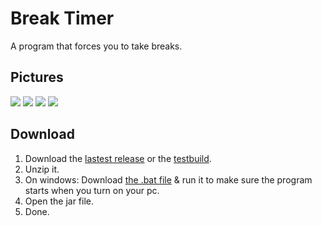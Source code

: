 # Break Timer
A program that forces you to take breaks.

## Pictures

![](https://github.com/Rijk-van-Putten/java_break_timer/blob/master/pics/demo%202.jpg)
![](https://github.com/Rijk-van-Putten/java_break_timer/blob/master/pics/demo%201.jpg)
![](https://github.com/Rijk-van-Putten/java_break_timer/blob/master/pics/demo%204.jpg)
![](https://github.com/Rijk-van-Putten/java_break_timer/blob/master/pics/demo%203.jpg)

## Download
1. Download the [lastest release](https://github.com/Rijk-van-Putten/Break_Timer/blob/master/build/build%202.jar) or the [testbuild](https://github.com/Rijk-van-Putten/java_break_timer/blob/master/testbuild/testbuild.jar).
2. Unzip it.
3. On windows: Download [the .bat file](https://github.com/Rijk-van-Putten/Break_Timer/blob/master/build/add%20to%20system%20boot.bat) & run it to make sure the program starts when you turn on your pc.
4. Open the jar file.
5. Done.
